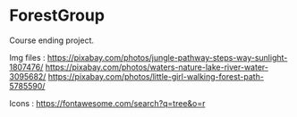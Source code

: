 # ForestGroup
Course ending project. 

Img files :
https://pixabay.com/photos/jungle-pathway-steps-way-sunlight-1807476/
https://pixabay.com/photos/waters-nature-lake-river-water-3095682/
https://pixabay.com/photos/little-girl-walking-forest-path-5785590/

Icons :
https://fontawesome.com/search?q=tree&o=r
